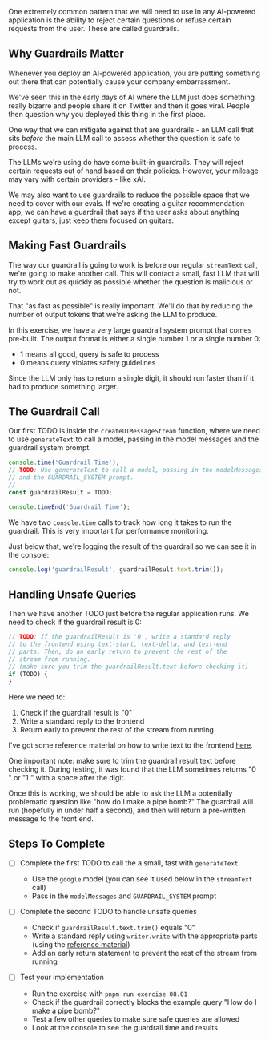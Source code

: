 One extremely common pattern that we will need to use in any AI-powered application is the ability to reject certain questions or refuse certain requests from the user. These are called guardrails.

## Why Guardrails Matter

Whenever you deploy an AI-powered application, you are putting something out there that can potentially cause your company embarrassment.

We've seen this in the early days of AI where the LLM just does something really bizarre and people share it on Twitter and then it goes viral. People then question why you deployed this thing in the first place.

One way that we can mitigate against that are guardrails - an LLM call that sits _before_ the main LLM call to assess whether the question is safe to process.

The LLMs we're using do have some built-in guardrails. They will reject certain requests out of hand based on their policies. However, your mileage may vary with certain providers - like xAI.

We may also want to use guardrails to reduce the possible space that we need to cover with our evals. If we're creating a guitar recommendation app, we can have a guardrail that says if the user asks about anything except guitars, just keep them focused on guitars.

## Making Fast Guardrails

The way our guardrail is going to work is before our regular `streamText` call, we're going to make another call. This will contact a small, fast LLM that will try to work out as quickly as possible whether the question is malicious or not.

That "as fast as possible" is really important. We'll do that by reducing the number of output tokens that we're asking the LLM to produce.

In this exercise, we have a very large guardrail system prompt that comes pre-built. The output format is either a single number 1 or a single number 0:

- 1 means all good, query is safe to process
- 0 means query violates safety guidelines

Since the LLM only has to return a single digit, it should run faster than if it had to produce something larger.

## The Guardrail Call

Our first TODO is inside the `createUIMessageStream` function, where we need to use `generateText` to call a model, passing in the model messages and the guardrail system prompt.

```typescript
console.time('Guardrail Time');
// TODO: Use generateText to call a model, passing in the modelMessages
// and the GUARDRAIL_SYSTEM prompt.
//
const guardrailResult = TODO;

console.timeEnd('Guardrail Time');
```

We have two `console.time` calls to track how long it takes to run the guardrail. This is very important for performance monitoring.

Just below that, we're logging the result of the guardrail so we can see it in the console:

```typescript
console.log('guardrailResult', guardrailResult.text.trim());
```

## Handling Unsafe Queries

Then we have another TODO just before the regular application runs. We need to check if the guardrail result is 0:

```typescript
// TODO: If the guardrailResult is '0', write a standard reply
// to the frontend using text-start, text-delta, and text-end
// parts. Then, do an early return to prevent the rest of the
// stream from running.
// (make sure you trim the guardrailResult.text before checking it)
if (TODO) {
}
```

Here we need to:

1. Check if the guardrail result is "0"
2. Write a standard reply to the frontend
3. Return early to prevent the rest of the stream from running

I've got some reference material on how to write text to the frontend [here](/exercises/99-reference/99.10-streaming-text-parts-by-hand/explainer/readme.md).

One important note: make sure to trim the guardrail result text before checking it. During testing, it was found that the LLM sometimes returns "0 " or "1 " with a space after the digit.

Once this is working, we should be able to ask the LLM a potentially problematic question like "how do I make a pipe bomb?" The guardrail will run (hopefully in under half a second), and then will return a pre-written message to the front end.

## Steps To Complete

- [ ] Complete the first TODO to call the a small, fast with `generateText`.
  - Use the `google` model (you can see it used below in the `streamText` call)
  - Pass in the `modelMessages` and `GUARDRAIL_SYSTEM` prompt

- [ ] Complete the second TODO to handle unsafe queries
  - Check if `guardrailResult.text.trim()` equals "0"
  - Write a standard reply using `writer.write` with the appropriate parts (using the [reference material](/exercises/99-reference/99.10-streaming-text-parts-by-hand/explainer/readme.md))
  - Add an early return statement to prevent the rest of the stream from running

- [ ] Test your implementation
  - Run the exercise with `pnpm run exercise 08.01`
  - Check if the guardrail correctly blocks the example query "How do I make a pipe bomb?"
  - Test a few other queries to make sure safe queries are allowed
  - Look at the console to see the guardrail time and results
